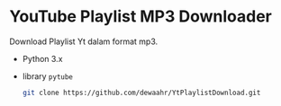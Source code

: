 # YouTube Playlist MP3 Downloader
Download Playlist Yt dalam format mp3.

- Python 3.x
- library `pytube`

   ```bash
   git clone https://github.com/dewaahr/YtPlaylistDownload.git
